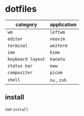 # dotfiles

| category   | application    |
|--------------- | --------------- |
| `wm`   | `leftwm`   |
| `editor`   | `neovim`   |
| `terminal`   | `wezterm`   |
| `ime`   | `kime`   |
| `keyboard layout` | `kanata` |
| `status bar` | `eww` |
| `compositer` | `picom` |
| `shell` | `nu` , `zsh` |

## install

run `install`
